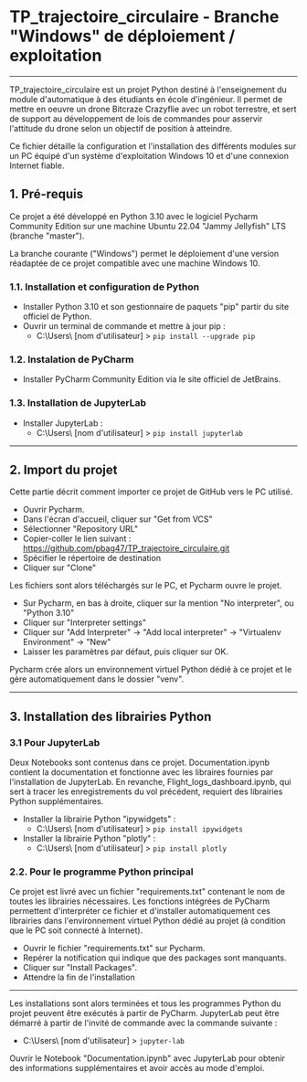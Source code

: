 # TP_trajectoire_circulaire - Branche "Windows" de déploiement / exploitation
___

TP_trajectoire_circulaire est un projet Python destiné à l'enseignement du module d'automatique à des étudiants en école d'ingénieur.
Il permet de mettre en oeuvre un drone Bitcraze Crazyflie avec un robot terrestre, et sert de support au développement de lois de commandes pour asservir 
l'attitude du drone selon un objectif de position à atteindre.

Ce fichier détaille la configuration et l'installation des différents modules sur un PC équipé d'un système d'exploitation Windows 10 et d'une connexion Internet fiable.

## 1. Pré-requis
Ce projet a été développé en Python 3.10 avec le logiciel Pycharm Community Edition sur une machine Ubuntu 22.04 "Jammy Jellyfish" LTS (branche "master").

La branche courante ("Windows") permet le déploiement d'une version réadaptée de ce projet compatible avec une machine Windows 10.

### 1.1. Installation et configuration de Python
- Installer Python 3.10 et son gestionnaire de paquets "pip"  partir du site officiel de Python.
- Ouvrir un terminal de commande et mettre à jour pip :
  + C:\Users\ [nom d'utilisateur] > ```pip install --upgrade pip```

### 1.2. Instalation de PyCharm
- Installer PyCharm Community Edition via le site officiel de JetBrains.

### 1.3. Installation de JupyterLab
- Installer JupyterLab : 
  + C:\Users\ [nom d'utilisateur] > ```pip install jupyterlab```

___

## 2. Import du projet

Cette partie décrit comment importer ce projet de GitHub vers le PC utilisé.

- Ouvrir Pycharm.
- Dans l'écran d'accueil, cliquer sur "Get from VCS"
- Sélectionner "Repository URL"
- Copier-coller le lien suivant : https://github.com/pbag47/TP_trajectoire_circulaire.git
- Spécifier le répertoire de destination
- Cliquer sur "Clone"

Les fichiers sont alors téléchargés sur le PC, et Pycharm ouvre le projet.

- Sur Pycharm, en bas à droite, cliquer sur la mention "No interpreter", ou "Python 3.10"
- Cliquer sur "Interpreter settings"
- Cliquer sur "Add Interpreter" -> "Add local interpreter" -> "Virtualenv Environment" -> "New"
- Laisser les paramètres par défaut, puis cliquer sur OK.

Pycharm crée alors un environnement virtuel Python dédié à ce projet et le gère automatiquement dans le dossier "venv".

___

## 3. Installation des librairies Python

### 3.1 Pour JupyterLab

Deux Notebooks sont contenus dans ce projet. 
Documentation.ipynb contient la documentation et fonctionne avec les libraires fournies par l'installation de JupyterLab.
En revanche, Flight_logs_dashboard.ipynb, qui sert à tracer les enregistrements du vol précédent, requiert des librairies Python supplémentaires.
- Installer la librairie Python "ipywidgets" :
  + C:\Users\ [nom d'utilisateur] > ```pip install ipywidgets```
- Installer la librairie Python "plotly" :
  + C:\Users\ [nom d'utilisateur] > ```pip install plotly```

### 2.2. Pour le programme Python principal

Ce projet est livré avec un fichier "requirements.txt" contenant le nom de toutes les librairies nécessaires. Les fonctions intégrées de PyCharm permettent d'interpréter ce fichier et d'installer automatiquement ces librairies dans l'environnement virtuel Python dédié au projet (à condition que le PC soit connecté à Internet).
- Ouvrir le fichier "requirements.txt" sur Pycharm.
- Repérer la notification qui indique que des packages sont manquants.
- Cliquer sur "Install Packages".
- Attendre la fin de l'installation

___

Les installations sont alors terminées et tous les programmes Python du projet peuvent être exécutés à partir de PyCharm.
JupyterLab peut être démarré à partir de l'invité de commande avec la commande suivante :
  + C:\Users\ [nom d'utilisateur] > ```jupyter-lab```

Ouvrir le Notebook "Documentation.ipynb" avec JupyterLab pour obtenir des informations supplémentaires et avoir accès au mode d'emploi.

